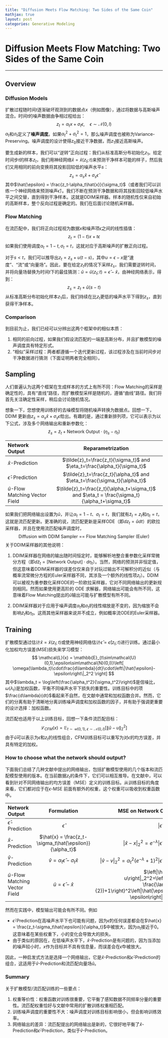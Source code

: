 ```yaml
---
title: "Diffusion Meets Flow Matching: Two Sides of the Same Coin"
mathjax: true
layout: post
categories: Generative Modeling
---
```

# Diffusion Meets Flow Matching: Two Sides of the Same Coin

---

## Overview

### Diffusion Models

扩散过程随时间$t$逐渐破坏观测到的数据点$x$（例如图像），通过将数据与高斯噪声混合。时间$t$的噪声数据由争相过程给出：
$$
z_t = \alpha_tx+\sigma_t\epsilon,\quad\epsilon\sim\mathcal{N}(0,I)
$$
$\alpha_t$和$\sigma_t$定义了**噪声调度**。如果$\alpha_t^2+\sigma_t^2=1$，那么噪声调度也被称为Variance-Preserving。噪声调度的设计使得$z_0$接近干净数据，而$z_1$接近高斯噪声。

要生成新的样本，我们可以“逆转”正向过程：我们从标准高斯分布初始化$z_1$。给定时间步$t$的样本$z_t$，我们用神经网络$\hat{x} = \hat{x}(z_t;t)$来预测干净样本可能的样子，然后我们又用相同的前向变换将其投影回较低的噪声水平$s$：
$$
z_s = \alpha_s\hat{x}+\sigma_s\hat{\epsilon}
$$
 其中$\hat{\epsilon} = \frac{z_t-\alpha_t\hat{x}}{\sigma_t}$（或者我们可以训练一个神经网络来预测噪声$\hat{\epsilon}$）。我们不断在预测干净数据和将其投影回较低噪声水平之间交替，直到得到干净样本。这就是DDIM采样器。样本的随机性仅来自初始的高斯样本，整个反向过程是确定的。我们在后面讨论随机采样器。

### Flow Matching

在流匹配中，我们将正向过程视为数据$x$和噪声项$\epsilon$之间的线性插值：
$$
z_t = (1-t)x+t\epsilon
$$
如果我们使用调度$\alpha_t=1-t,\sigma_t=t$，这就对应于高斯噪声的扩散正向过程。

对于$s\lt t$，我们可以推导出$z_t=z_s+u(t-s)$，其中$u=\epsilon-x$是“速度”、“流”或“向量场”。因此，要在给定$z_t$的情况下采样$z_s$，我们需要逆转时间，并将向量场替换为时间$t$下的最佳猜测：$\hat{u}=\hat{u}(z_t;t)=\hat{\epsilon}-\hat{x}$，由神经网络表示，得到：
$$
z_s=z_t+\hat{u}(s-t)
$$
从标准高斯分布初始化样本$z_1$后，我们持续在比$z_t$更低的噪声水平下得到$z_s$，直到获得干净样本。

### Comparison

到目前为止，我们已经可以分辨出这两个框架中的相似本质：

1. 相同的前向过程，如果我们假设流匹配的一端是高斯分布，并且扩散模型的噪声调度具有特定形式。
2. “相似”采样过程：两者都遵循一个迭代更新过程，该过程涉及在当前时间步对干净数据进行猜测（下面证明两者完全相同）。

## Sampling

人们普遍认为这两个框架在生成样本的方式上有所不同：Flow Matching的采样是确定性的，具有“直线”路径，而扩散模型采样是随机的，遵循“曲线”路径。我们将首先关注确定性采样，稍后会讨论随机情况。

想象一下，您想使用训练好的去噪模型将随机噪声转换为数据点。回想一下，DDIM 更新由$z_s = \alpha_s\hat{x}+\sigma_s\hat{\epsilon}$给出。有趣的是，通过重新排列项，它可以表示为以下公式，涉及多个网络输出和重新参数化：
$$
\tilde{z}_s = \tilde{z}_t+\text{Network Output}\cdot(\eta_s-\eta_t)
$$

| Network Output                       |                      Reparametrization                       |
| :----------------------------------- | :----------------------------------------------------------: |
| $\hat{x}$-Prediction                 | $\tilde{z}_t=\frac{z_t}{\sigma_t}$ and $\eta_t=\frac{\alpha_t}{\sigma_t}$ |
| $\hat{\epsilon}$-Prediction          | $\tilde{z}_t=\frac{z_t}{\alpha_t}$ and $\eta_t=\frac{\sigma_t}{\alpha_t}$ |
| $\hat{u}$-Flow Matching Vector Field | $\tilde{z}_t=\frac{z_t}{\alpha_t+\sigma_t}$ and $\eta_t = \frac{\sigma_t}{\alpha_t+\sigma_t}$ |

如果我们把网络输出设置为$\hat{u}$，并让$\alpha_t=1-t$、$\sigma_t=t$，我们就有$\tilde{z}_t=z_t$和$\eta_t=t$，这就是流匹配更新。更准确的说，流匹配更新是采样ODE（即$dz_t=\hat{u}dt$）的欧拉采样器，并且在使用流匹配噪声调度时，
$$
\text{Diffusion with DDIM Sampler == Flow Matching Sampler (Euler)}
$$
关于DDIM采样器的其他说明：

1. DDIM采样器在网络的输出随时间恒定时，能够解析地整合重参数化采样常微分方程（即$d\tilde{z}_t=[\text{Network Output}]\cdot d\eta_t$）。当然，网络的预测并非恒定值，但这意味着DDIM采样器的误差仅仅来自于对玩过输出不可解积分的近似（与概率流常微分方程的Euler采样器不同，其涉及一个额外的线性项$z_t$）。DDIM可以被视为重参数化采样ODE的一阶欧拉采样器，它对不同网络输出的更新规则相同。然而如果使用更高阶的 ODE 求解器，网络输出可能会有所不同，这意味着Flow Matching提出的$\hat{u}$输出可能与扩散模型有所不同。

2. DDIM采样器对于应用于噪声调度$\alpha_t$和$\sigma_t$的线性缩放是不变的，因为缩放不会影响$\tilde{z}_t$和$\eta_t$。这雨其他采样器来说并不成立，例如概率流ODE的Euler采样器。

## Training

扩散模型通过估计$\hat{x}=\hat{x}(z_t;t)$或使用神经网络估计$\hat{\epsilon}=\hat{\epsilon}(z_t;t)$进行训练。通过最小化加权均方误差(MSE)损失来学习模型：
$$
\mathcal{L}(x) = \mathbb{E}_{t\sim\mathcal{U}(0,1),\epsilon\sim\mathcal{N}(0,I)}\left[ \omega(\lambda_t)\cdot\frac{d\lambda}{dt}\cdot\left\|\hat{\epsilon}-\epsilon\right\|_2^2 \right]
$$
其中$\lambda_t = \log\left(\frac{\alpha_t^2}{\sigma_t^2}\right)$是信噪比，$\omega(\lambda_t)$是加权函数，平衡不同噪声水平下损失的重要性。训练目标中的项$\frac{d\lambda}{dt}$看起来不自然，在文献中通常和加权函数合并。然而，它们的分离有助于清晰地分离训练噪声调度和加权函数的因子，并有助于强调更重要的设计选择：加权函数。

流匹配也适用于以上训练目标，回想一下条件流匹配目标：
$$
\mathcal{L}_{CFM}(x) = \mathbb{E}_{t\sim\mathcal{U}(0,1),\epsilon\sim\mathcal{N}(0,I)}\left[\left\|\hat{u}-u\right\|_2^2\right]
$$
由于$\hat{u}$可以表示为$\hat{\epsilon}$和$z_t$的线性组合，CFM训练目标可以重写为对$\epsilon$的均方误差，并具有特定的加权。

### How to choose what the network should output?

下面我们总结了几种文献中提出的网络输出，包括扩散模型使用的几个版本和流匹配模型使用的版本。在当前数据$z_t$的条件下，它们可以相互推导。在文献中，可以看到针对不同网络输出的均方误差（MSE）定义的训练目标。从训练目标的角度来看，它们都对应于在$\epsilon$-MSE 前面有额外的权重，这个权重可以吸收到权重函数中。

| Network Output                       |                       Formulation                       |                                        MSE on Network Output |
| :----------------------------------- | :-----------------------------------------------------: | -----------------------------------------------------------: |
| $\hat{\epsilon}$-Prediction          |                    $\hat{\epsilon}$                     |                 $\left\|\hat{\epsilon}-\epsilon\right\|_2^2$ |
| $\hat{x}$-Prediction                 | $\hat{x} = \frac{z_t-\sigma_t\hat{\epsilon}}{\alpha_t}$ | $\left\|\hat{x}-x\right\|_2^2=e^{-\lambda}\left\|\hat{\epsilon}-\epsilon\right\|_2^2$ |
| $\hat{v}$-Prediction                 |    $\hat{v}=\alpha_t\hat{\epsilon}-\sigma_t\hat{x}$     | $\left\|\hat{v}-v\right\|_2^2=\alpha_t^2\left(e^{-\lambda}+1\right)^2\left\|\hat{\epsilon}-\epsilon\right\|_2^2$ |
| $\hat{u}$-Flow Matching Vector Field |            $\hat{u}=\hat{\epsilon}-\hat{x}$             | $\left\|\hat{u}-u\right\|_2^2=\left(e^{-\frac{\lambda}{2}}+1\right)^2\left\|\hat{\epsilon}-\epsilon\right\|_2^2$ |

然而在实践中，模型输出可能会有所不同。例如

- $\hat{\epsilon}$-Prediction在高噪声水平下也可能有问题，因为$\hat{\epsilon}$的任何误差都会在$\hat{x} = \frac{z_t-\sigma_t\hat{\epsilon}}{\alpha_t}$中被放大，因为$\alpha_t$接近于0。这意味着在某些权重下，小的变化会导致大的损失。
- 由于类似的原因在，在低噪声水平下，$\hat{x}$-Prediction是有问题的，因为当添加的噪声较小时，$x$作为目标并不具有信息量，而误差会在$\hat{\epsilon}$中被放大。

因此，一种启发式方法是选择一个网络输出，它是$\hat{x}$-Prediction和$\hat{\epsilon}$-Prediction的组合，这适用于$\hat{v}$-Prediction和流匹配向量场$\hat{u}$。

### Summary

关于扩散模型/流匹配训练的一些要点：

1. 权重等价性：权重函数对训练很重要，它平衡了感知数据不同频率分量的重要性。流匹配权重恰好与文献中常用的扩散训练权重相匹配。
2. 训练噪声调度的重要性不大：噪声调度对训练目标影响很小，但会影响训练效率。
3. 网络输出的差异：流匹配提出的网络输出是新的，它很好地平衡了$\hat{x}$-Prediction和$\hat{\epsilon}$-Prediction，类似于$\hat{v}$-Prediction。


